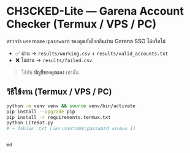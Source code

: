 # CH3CKED-Lite — Garena Account Checker (Termux / VPS / PC)

ตรวจว่า `username:password` ของคุณยังล็อกอินผ่าน Garena SSO ได้หรือไม่  
- ✅ ผ่าน → `results/working.csv` + `results/valid_accounts.txt`  
- ❌ ไม่ผ่าน → `results/failed.csv`  

> ใช้กับ **บัญชีของคุณเอง** เท่านั้น

## วิธีใช้งาน (Termux / VPS / PC)
```bash
python -m venv venv && source venv/bin/activate
pip install --upgrade pip
pip install -r requirements.termux.txt
python LiteBot.py
# → ใส่ชื่อไฟล์ .txt (ลิสต์ username:password บรรทัดละ 1)


md
